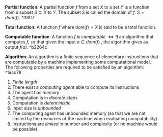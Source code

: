  **Partial function**: A partial function $f$ from a set $X$ to a set $Y$ is a function from a subset $S \subseteq X$ to $Y$. The subset $S$ is called the domain of $f$: $S = dom(f)$. ^ff8ff7

**Total function**: A function $f$ where $dom(f) = X$ is said to be a total function.

**Computable function**: A function $f$ is _computable_ $\iff \exists$  an algorithm that computes $f$, so that given the input $a \in dom(f)$ , the algorithm gives as output $f(a)$. ^b2264c

**Algorithm**: An algorithm is a finite sequence of elementary instructions that are computable by a machine implementing some computational model. The following properties are required to be satisfied by an algorithm: ^1acc78
1. _Finite length_
2. There exist a _computing agent_ able to compute its instructions
3. The agent has _memory_
4. Computation is in _discrete steps_
5. Computation is _deterministic_
6. Input size is _unbounded_
7. The computing agent has unbounded memory (so that we are not limited by the resources of the machine when evaluating computability)
8. Instructions are _limited_ in number and complexity (or no machine would be possible)